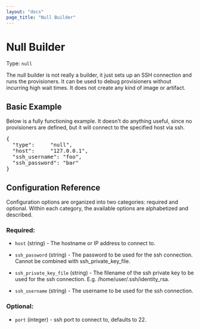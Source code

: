 ```yaml
---
layout: "docs"
page_title: "Null Builder"
---
```


# Null Builder

Type: `null`

The null builder is not really a builder, it just sets up an SSH connection
and runs the provisioners. It can be used to debug provisioners without
incurring high wait times. It does not create any kind of image or artifact.

## Basic Example

Below is a fully functioning example. It doesn't do anything useful, since
no provisioners are defined, but it will connect to the specified host via ssh.

<pre class="prettyprint">
{
  "type":     "null",
  "host":     "127.0.0.1",
  "ssh_username": "foo",
  "ssh_password": "bar"
}
</pre>

## Configuration Reference

Configuration options are organized into two categories: required and
optional. Within each category, the available options are alphabetized and
described.

### Required:

* `host` (string) - The hostname or IP address to connect to.

* `ssh_password` (string) - The password to be used for the ssh connection.
  Cannot be combined with ssh_private_key_file.

* `ssh_private_key_file` (string) - The filename of the ssh private key to be
  used for the ssh connection. E.g. /home/user/.ssh/identity_rsa.

* `ssh_username` (string) - The username to be used for the ssh connection.

### Optional:

* `port` (integer) - ssh port to connect to, defaults to 22.

